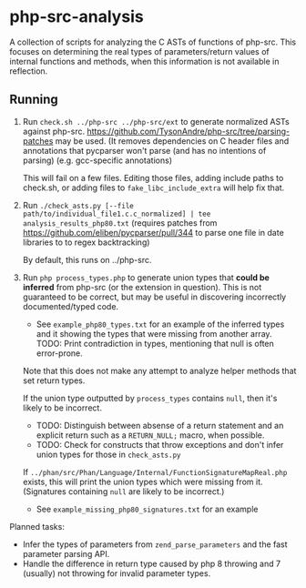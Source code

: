 php-src-analysis
================

A collection of scripts for analyzing the C ASTs of functions of php-src.
This focuses on determining the real types of parameters/return values of internal functions and methods,
when this information is not available in reflection.

Running
-------

1. Run `check.sh ../php-src ../php-src/ext` to generate normalized ASTs against php-src.
   https://github.com/TysonAndre/php-src/tree/parsing-patches may be used.
   (It removes dependencies on C header files and annotations that pycparser won't parse (and has no intentions of parsing) (e.g. gcc-specific annotations)

   This will fail on a few files. Editing those files, adding include paths to check.sh, or adding files to `fake_libc_include_extra` will help fix that.
2. Run `./check_asts.py [--file path/to/individual_file1.c.c_normalized] | tee analysis_results_php80.txt` (requires patches from https://github.com/eliben/pycparser/pull/344 to parse one file in date libraries to to regex backtracking)

   By default, this runs on ../php-src.
3. Run `php process_types.php` to generate union types that **could be inferred** from php-src (or the extension in question).
   This is not guaranteed to be correct, but may be useful in discovering incorrectly documented/typed code.

   - See `example_php80_types.txt` for an example of the inferred types and it showing the types that were missing from another array.
     TODO: Print contradiction in types, mentioning that null is often error-prone.

   Note that this does not make any attempt to analyze helper methods that set return types.

   If the union type outputted by `process_types` contains `null`, then it's likely to be incorrect.

   - TODO: Distinguish between absense of a return statement and an explicit return such as a `RETURN_NULL;` macro, when possible.
   - TODO: Check for constructs that throw exceptions and don't infer union types for those in `check_asts.py`

   If `../phan/src/Phan/Language/Internal/FunctionSignatureMapReal.php` exists, this will print the union types which were missing from it. (Signatures containing `null` are likely to be incorrect.)

   - See `example_missing_php80_signatures.txt` for an example

Planned tasks:

- Infer the types of parameters from `zend_parse_parameters` and the fast parameter parsing API.
- Handle the difference in return type caused by php 8 throwing and 7 (usually) not throwing for invalid parameter types.
